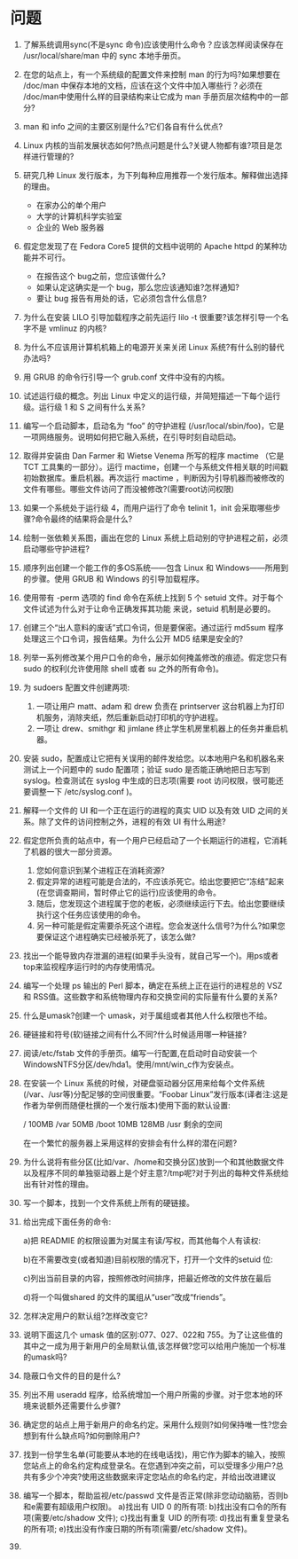 # 问题

1. 了解系统调用sync(不是sync 命令)应该使用什么命令？应该怎样阅读保存在 /usr/local/share/man 中的 sync 本地手册页。

2. 在您的站点上，有一个系统级的配置文件来控制 man 的行为吗?如果想要在 /doc/man 中保存本地的文档，应该在这个文件中加入哪些行？必须在 /doc/man中使用什么样的目录结构来让它成为 man 手册页层次结构中的一部分?

3. man 和 info 之间的主要区别是什么?它们各自有什么优点?

4. Linux 内核的当前发展状态如何?热点问题是什么?关键人物都有谁?项目是怎样进行管理的?

5. 研究几种 Linux 发行版本，为下列每种应用推荐一个发行版本。解释做出选择的理由。
   * 在家办公的单个用户
   * 大学的计算机科学实验室
   * 企业的 Web 服务器

6. 假定您发现了在 Fedora Core5 提供的文档中说明的 Apache httpd 的某种功能并不可行。
   * 在报告这个 bug之前，您应该做什么?
   * 如果认定这确实是一个 bug，那么您应该通知谁?怎样通知?
   * 要让 bug 报告有用处的话，它必须包含什么信息?

7. 为什么在安装 LILO 引导加载程序之前先运行 lilo -t 很重要?该怎样引导一个名字不是 vmlinuz 的内核?

8. 为什么不应该用计算机机箱上的电源开关来关闭 Linux 系统?有什么别的替代办法吗?

9. 用 GRUB 的命令行引导一个 grub.conf 文件中没有的内核。

10. 试述运行级的概念。列出 Linux 中定义的运行级，并简短描述一下每个运行级。运行级 1 和 S 之间有什么关系?

11. 编写一个启动脚本，启动名为 “foo” 的守护进程 (/usr/local/sbin/foo)，它是一项网络服务。说明如何把它融入系统，在引导时刻自动启动。

12. 取得并安装由 Dan Farmer 和 Wietse Venema 所写的程序 mactime （它是 TCT 工具集的一部分）。运行 mactime，创建一个与系统文件相关联的时间戳初始数据库。重启机器。再次运行 mactime ，判断因为引导机器而被修改的文件有哪些。哪些文件访问了而没被修改?(需要root访问权限)

13. 如果一个系统处于运行级 4，而用户运行了命令 telinit 1，init 会采取哪些步骤?命令最终的结果将会是什么?

14. 绘制一张依赖关系图，画出在您的 Linux 系统上启动别的守护进程之前，必须启动哪些守护进程?

15. 顺序列出创建一个能工作的多OS系统——包含 Linux 和 Windows——所用到的步骤。使用 GRUB 和 Windows 的引导加载程序。

16. 使用带有 -perm 选项的 find 命令在系统上找到 5 个 setuid 文件。对于每个文件试述为什么对于让命令正确发挥其功能 来说，setuid 机制是必要的。

17. 创建三个“出人意料的废话”式口令词，但是要保密。通过运行 md5sum 程序处理这三个口令词，报告结果。为什么公开 MD5 结果是安全的?

18. 列举一系列修改某个用户口令的命令，展示如何掩盖修改的痕迹。假定您只有 sudo 的权利(允许使用除 shell 或者 su 之外的所有命令)。

19. 为 sudoers 配置文件创建两项:
    1. 一项让用户 matt、adam 和 drew 负责在 printserver 这台机器上为打印机服务，消除夹纸，然后重新启动打印机的守护进程。
    2. 一项让 drew、smithgr 和 jimlane 终止学生机房里机器上的任务并重启机器。

20. 安装 sudo，配置成让它把有关误用的邮件发给您。以本地用户名和机器名来测试上一个问题中的 sudo 配置项；验证 sudo 是否能正确地把日志写到 syslog。检查测试在 syslog 中生成的日志项(需要 root 访问权限，很可能还要调整一下 /etc/syslog.conf )。

21. 解释一个文件的 UI 和一个正在运行的进程的真实 UID 以及有效 UID 之间的关系。除了文件的访问控制之外，进程的有效 UI 有什么用途?

22. 假定您所负责的站点中，有一个用户已经启动了一个长期运行的进程，它消耗了机器的很大一部分资源。
    1. 您如何意识到某个进程正在消耗资源?
    2. 假定异常的进程可能是合法的，不应该杀死它。给出您要把它“冻结”起来(在您调查期间，暂时停止它的运行)应该使用的命令。
    3. 随后，您发现这个进程属于您的老板，必须继续运行下去。给出您要继续执行这个任务应该使用的命令。
    4. 另一种可能是假定需要杀死这个进程。您会发送什么信号?为什么?如果您要保证这个进程确实已经被杀死了，该怎么做?

23. 找出一个能导致内存泄漏的进程(如果手头没有，就自己写一个)。用ps或者top来监视程序运行时的内存使用情况。

24. 编写一个处理 ps 输出的 Perl 脚本，确定在系统上正在运行的进程总的 VSZ 和 RSS值。这些数字和系统物理内存和交换空间的实际量有什么要的关系?

25. 什么是umask?创建一个 umask，对于属组或者其他人什么权限也不给。

26. 硬链接和符号(软)链接之间有什么不同?什么时候适用哪一种链接?

27. 阅读/etc/fstab 文件的手册页。编写一行配置,在启动时自动安装一个 WindowsNTFS分区/dev/hda1。使用/mnt/win_c作为安装点。

28. 在安装一个 Linux 系统的时候，对硬盘驱动器分区用来给每个文件系统(/var、/usr等)分配足够的空间很重要。“Foobar Linux”发行版本(译者注:这是作者为举例而随便杜撰的一个发行版本)使用下面的默认设置:

    /	     100MB
    /var	50MB
    /boot     10MB
    <swap> 128MB
    /usr         剩余的空间

    在一个繁忙的服务器上采用这样的安排会有什么样的潜在问题?

29. 为什么说将有些分区(比如/var、/home和交换分区)放到一个和其他数据文件以及程序不同的单独驱动器上是个好主意?/tmp呢?对于列出的每种文件系统给出有针对性的理由。

30. 写一个脚本，找到一个文件系统上所有的硬链接。

31. 给出完成下面任务的命令:

    a)把 READMIE 的权限设置为对属主有读/写权，而其他每个人有读权:

    b)在不需要改变(或者知道)目前权限的情况下，打开一个文件的setuid 位:

    c)列出当前目录的内容，按照修改时间排序，把最近修改的文件放在最后

    d)将一个叫做shared 的文件的属组从“user”改成“friends”。

32. 怎样决定用户的默认组?怎样改变它?

33. 说明下面这几个 umask 值的区别:077、027、022和 755。为了让这些值的其中之一成为用于新用户的全局默认值,该怎样做?您可以给用户施加一个标准的umask吗?

34. 隐蔽口令文件的目的是什么?

35. 列出不用 useradd 程序，给系统增加一个用户所需的步骤。对于您本地的环境来说额外还需要什么步骤?

36. 确定您的站点上用于新用户的命名约定。采用什么规则?如何保持唯一性?您会想到有什么缺点吗?如何删除用户?

37. 找到一份学生名单(可能要从本地的在线电话找)，用它作为脚本的输入，按照您站点上的命名约定构成登录名。在您遇到冲突之前，可以受理多少用户?总共有多少个冲突?使用这些数据来评定您站点的命名约定，并给出改进建议

38. 编写一个脚本，帮助监视/etc/passwd 文件是否正常(除非您动动脑筋，否则b和e需要有超级用户权限)。
    a)找出有 UID 0 的所有项:
    b)找出没有口令的所有项(需要/etc/shadow 文件);
    c)找出有重复 UID 的所有项:
    d)找出有重复登录名的所有项;
    e)找出没有作废日期的所有项(需要/etc/shadow 文件)。

39. 
